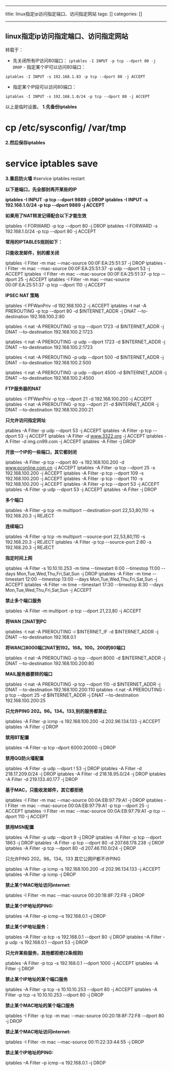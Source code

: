
--- 
title:  linux指定ip访问指定端口、访问指定网站 
tags: []
categories: [] 

---
## linux指定ip访问指定端口、访问指定网站

转载于：
-  先关闭所有IP访问80端口： `iptables -I INPUT -p tcp --dport 80 -j DROP` -  指定某个IP可以访问80端口： 
```
iptables -I INPUT -s 192.168.1.83 -p tcp --dport 80 -j ACCEPT

```
- 指定某个IP段可以访问80端口：
```
iptables -I INPUT -s 192.168.1.0/24 -p tcp --dport 80 -j ACCEPT

```

>  
 以上是临时设置。 
 **1.先备份iptables** 
 # cp /etc/sysconfig/ /var/tmp 
 **2.然后保存iptables** 
 # service iptables save 
 **3.重启防火墙** 
 #service iptables restart 


**以下是端口，先全部封再开某些的IP**

>  
 **iptables -I INPUT -p tcp --dport 9889 -j DROP iptables -I INPUT -s 192.168.1.0/24 -p tcp --dport 9889 -j ACCEPT** 


**如果用了NAT转发记得配合以下才能生效**

>  
 iptables -I FORWARD -p tcp --dport 80 -j DROP iptables -I FORWARD -s 192.168.1.0/24 -p tcp --dport 80 -j ACCEPT 


**常用的IPTABLES规则如下：**

**只能收发邮件，别的都关闭**

>  
 iptables -I Filter -m mac --mac-source 00:0F:EA:25:51:37 -j DROP iptables -I Filter -m mac --mac-source 00:0F:EA:25:51:37 -p udp --dport 53 -j ACCEPT iptables -I Filter -m mac --mac-source 00:0F:EA:25:51:37 -p tcp --dport 25 -j ACCEPT iptables -I Filter -m mac --mac-source 00:0F:EA:25:51:37 -p tcp --dport 110 -j ACCEPT 


**IPSEC NAT 策略**

>  
 iptables -I PFWanPriv -d 192.168.100.2 -j ACCEPT iptables -t nat -A PREROUTING -p tcp --dport 80 -d $INTERNET_ADDR -j DNAT --to-destination 192.168.100.2:80 


>  
 iptables -t nat -A PREROUTING -p tcp --dport 1723 -d $INTERNET_ADDR -j DNAT --to-destination 192.168.100.2:1723 


>  
 iptables -t nat -A PREROUTING -p udp --dport 1723 -d $INTERNET_ADDR -j DNAT --to-destination 192.168.100.2:1723 


>  
 iptables -t nat -A PREROUTING -p udp --dport 500 -d $INTERNET_ADDR -j DNAT --to-destination 192.168.100.2:500 


>  
 iptables -t nat -A PREROUTING -p udp --dport 4500 -d $INTERNET_ADDR -j DNAT --to-destination 192.168.100.2:4500 


**FTP服务器的NAT**

>  
 iptables -I PFWanPriv -p tcp --dport 21 -d 192.168.100.200 -j ACCEPT iptables -t nat -A PREROUTING -p tcp --dport 21 -d $INTERNET_ADDR -j DNAT --to-destination 192.168.100.200:21 


**只允许访问指定网址**

>  
 ptables -A Filter -p udp --dport 53 -j ACCEPT iptables -A Filter -p tcp --dport 53 -j ACCEPT iptables -A Filter -d www.3322.org -j ACCEPT iptables -A Filter -d img.cn99.com -j ACCEPT iptables -A Filter -j DROP 


**开放一个IP的一些端口，其它都封闭**

>  
 iptables -A Filter -p tcp --dport 80 -s 192.168.100.200 -d www.pconline.com.cn -j ACCEPT iptables -A Filter -p tcp --dport 25 -s 192.168.100.200 -j ACCEPT iptables -A Filter -p tcp --dport 109 -s 192.168.100.200 -j ACCEPT iptables -A Filter -p tcp --dport 110 -s 192.168.100.200 -j ACCEPT iptables -A Filter -p tcp --dport 53 -j ACCEPT iptables -A Filter -p udp --dport 53 -j ACCEPT iptables -A Filter -j DROP 


**多个端口**

>  
 iptables -A Filter -p tcp -m multiport --destination-port 22,53,80,110 -s 192.168.20.3 -j REJECT 


**连续端口**

>  
 iptables -A Filter -p tcp -m multiport --source-port 22,53,80,110 -s 192.168.20.3 -j REJECT iptables -A Filter -p tcp --source-port 2:80 -s 192.168.20.3 -j REJECT 


**指定时间上网**

>  
 iptables -A Filter -s 10.10.10.253 -m time --timestart 6:00 --timestop 11:00 --days Mon,Tue,Wed,Thu,Fri,Sat,Sun -j DROP iptables -A Filter -m time --timestart 12:00 --timestop 13:00 --days Mon,Tue,Wed,Thu,Fri,Sat,Sun -j ACCEPT iptables -A Filter -m time --timestart 17:30 --timestop 8:30 --days Mon,Tue,Wed,Thu,Fri,Sat,Sun -j ACCEPT 


**禁止多个端口服务**

>  
 iptables -A Filter -m multiport -p tcp --dport 21,23,80 -j ACCEPT 


**将WAN 口NAT到PC**

>  
 iptables -t nat -A PREROUTING -i $INTERNET_IF -d $INTERNET_ADDR -j DNAT --to-destination 192.168.0.1 


**将WAN口8000端口NAT到192。168。100。200的80端口**

>  
 iptables -t nat -A PREROUTING -p tcp --dport 8000 -d $INTERNET_ADDR -j DNAT --to-destination 192.168.100.200:80 


**MAIL服务器要转的端口**

>  
 iptables -t nat -A PREROUTING -p tcp --dport 110 -d $INTERNET_ADDR -j DNAT --to-destination 192.168.100.200:110 iptables -t nat -A PREROUTING -p tcp --dport 25 -d $INTERNET_ADDR -j DNAT --to-destination 192.168.100.200:25 


**只允许PING 202。96。134。133,别的服务都禁止**

>  
 iptables -A Filter -p icmp -s 192.168.100.200 -d 202.96.134.133 -j ACCEPT iptables -A Filter -j DROP 


**禁用BT配置**

>  
 iptables –A Filter –p tcp –dport 6000:20000 –j DROP 


**禁用QQ防火墙配置**

>  
 iptables -A Filter -p udp --dport ! 53 -j DROP iptables -A Filter -d 218.17.209.0/24 -j DROP iptables -A Filter -d 218.18.95.0/24 -j DROP iptables -A Filter -d 219.133.40.177 -j DROP 


**基于MAC，只能收发邮件，其它都拒绝**

>  
 iptables -I Filter -m mac --mac-source 00:0A:EB:97:79:A1 -j DROP iptables -I Filter -m mac --mac-source 00:0A:EB:97:79:A1 -p tcp --dport 25 -j ACCEPT iptables -I Filter -m mac --mac-source 00:0A:EB:97:79:A1 -p tcp --dport 110 -j ACCEPT 


**禁用MSN配置**

>  
 iptables -A Filter -p udp --dport 9 -j DROP iptables -A Filter -p tcp --dport 1863 -j DROP iptables -A Filter -p tcp --dport 80 -d 207.68.178.238 -j DROP iptables -A Filter -p tcp --dport 80 -d 207.46.110.0/24 -j DROP 


只允许PING 202。96。134。133 其它公网IP都不许PING

>  
 iptables -A Filter -p icmp -s 192.168.100.200 -d 202.96.134.133 -j ACCEPT iptables -A Filter -p icmp -j DROP 


**禁止某个MAC地址访问internet:**

>  
 iptables -I Filter -m mac --mac-source 00:20:18:8F:72:F8 -j DROP 


**禁止某个IP地址的PING:**

>  
 iptables –A Filter –p icmp –s 192.168.0.1 –j DROP 


**禁止某个IP地址服务：**

>  
 iptables –A Filter -p tcp -s 192.168.0.1 --dport 80 -j DROP iptables –A Filter -p udp -s 192.168.0.1 --dport 53 -j DROP 


**只允许某些服务，其他都拒绝(2条规则)**

>  
 ptables -A Filter -p tcp -s 192.168.0.1 --dport 1000 -j ACCEPT iptables -A Filter -j DROP 


**禁止某个IP地址的某个端口服务**

>  
 iptables -A Filter -p tcp -s 10.10.10.253 --dport 80 -j ACCEPT iptables -A Filter -p tcp -s 10.10.10.253 --dport 80 -j DROP 


**禁止某个MAC地址的某个端口服务**

>  
 iptables -I Filter -p tcp -m mac --mac-source 00:20:18:8F:72:F8 --dport 80 -j DROP 


**禁止某个MAC地址访问internet:**

>  
 iptables -I Filter -m mac --mac-source 00:11:22:33:44:55 -j DROP 


**禁止某个IP地址的PING:**

>  
 iptables –A Filter –p icmp –s 192.168.0.1 –j DROP 


